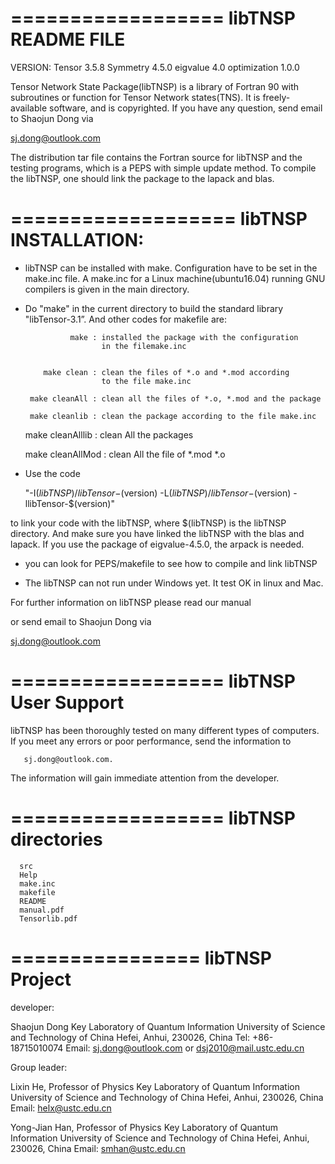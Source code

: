 ==================
libTNSP README FILE
==================

VERSION:
  Tensor       3.5.8
  Symmetry     4.5.0
  eigvalue     4.0
  optimization 1.0.0

Tensor Network State Package(libTNSP) is a library of Fortran 90 with subroutines
or function for Tensor Network states(TNS). It is freely-available software,
and is copyrighted. If you have any question, send email to Shaojun Dong via

   sj.dong@outlook.com

The distribution tar file contains the Fortran source for libTNSP and the
testing programs, which is a PEPS with simple update method. To compile
the libTNSP, one should link the package to the lapack and blas.






===================
libTNSP INSTALLATION:
===================

 - libTNSP can be installed with make. Configuration have to be set in the
 make.inc file. A make.inc for a Linux machine(ubuntu16.04) running GNU
 compilers is given in the main directory. 
 
 - Do "make" in the current directory to build the standard library 
   "libTensor-3.1”. And other codes for makefile are:
   

                 make : installed the package with the configuration
                        in the filemake.inc


           make clean : clean the files of *.o and *.mod according 
                        to the file make.inc
 
        make cleanAll : clean all the files of *.o, *.mod and the package

        make cleanlib : clean the package according to the file make.inc

     make cleanAlllib : clean All the packages

     make cleanAllMod : clean All the file of *.mod *.o
   
   
 - Use the code 
 
      "-I$(libTNSP)/libTensor-$(version) -L$(libTNSP)/libTensor-$(version) -llibTensor-$(version)" 
        
  to link your code with the libTNSP, where $(libTNSP) is the libTNSP directory.
  And make sure you have linked the libTNSP with the blas and lapack. If you
  use the package of eigvalue-4.5.0, the arpack is needed.
  
 - you can look for PEPS/makefile to see how to compile and link libTNSP
 
 - The libTNSP can not run under Windows yet. It test OK in linux and Mac.
 
 For further information on libTNSP please read our manual

 or send email to Shaojun Dong  via

   sj.dong@outlook.com



 


==================
libTNSP User Support
==================

libTNSP has been thoroughly tested on many different
types of computers.  If you meet any errors or poor performance, send the 
information to 

       sj.dong@outlook.com. 
       
The information will gain immediate attention from the developer. 


  



==================
libTNSP directories
==================

      src
      Help
      make.inc
      makefile
      README
      manual.pdf
      Tensorlib.pdf
  






================
libTNSP Project
================

developer:

   Shaojun Dong
   Key Laboratory of Quantum Information
   University of Science and Technology of China
   Hefei, Anhui, 230026, China
   Tel: +86-18715010074
   Email: sj.dong@outlook.com or dsj2010@mail.ustc.edu.cn

Group leader:

   Lixin He, Professor of Physics
   Key Laboratory of Quantum Information
   University of Science and Technology of China
   Hefei, Anhui, 230026, China
   Email: helx@ustc.edu.cn

   Yong-Jian Han, Professor of Physics
   Key Laboratory of Quantum Information
   University of Science and Technology of China
   Hefei, Anhui, 230026, China
   Email: smhan@ustc.edu.cn

